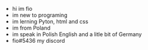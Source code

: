 - hi im fio 
- im new to programing 
- im lerning Pyton, html and css 
- im from Poland 
- im speak in Polish English and a litle bit of Germany 
- fio#5436 my discord 


<!---
FIJ00N/FIJ00N is a ✨ special ✨ repository because its `README.md` (this file) appears on your GitHub profile.
You can click the Preview link to take a look at your changes.
--->

